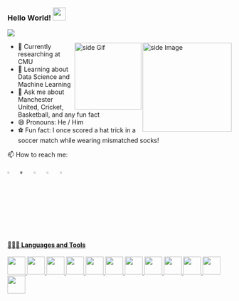 ### Hello World!  <img src="https://github.com/sciencepal/sciencepal/blob/master/assets/Hi.gif" width="29px">
  ![](https://komarev.com/ghpvc/?username=sciencepal&label=Profile%20Visits&color=blue&style=for-the-badge)
  
<img src="https://github.com/sciencepal/sciencepal/blob/master/assets/life_balance.gif" alt="side Image" align="right" width="200" height="auto" />
<a href="https://ko-fi.com/sciencepal"> <img src="https://media3.giphy.com/media/ZEB6yFbLnhyQf7g3hn/giphy.gif" alt="side Gif" align="right" width="150" height="auto"/> </a>
  
  - 🔭 Currently researching at CMU
  - 🌱 Learning about Data Science and Machine Learning
  - 💬 Ask me about Manchester United, Cricket, Basketball, and any fun fact
  - 😄 Pronouns: He / Him
  - ⚽ Fun fact: I once scored a hat trick in a soccer match while wearing mismatched socks!

📫 How to reach me: &nbsp;&nbsp; 

[<img src="https://upload.wikimedia.org/wikipedia/commons/8/83/Steam_icon_logo.svg" width="3.5%"/>](https://steamcommunity.com/id/iconic_dark/)  &nbsp; [<img src="https://github.com/sciencepal/sciencepal/blob/master/assets/discord-round.svg" width="3.5%"/>]()  &nbsp; [<img src="https://img.icons8.com/color/48/000000/twitter.png" width="3.5%"/>](https://twitter.com/alshishaunak)  &nbsp; [<img src="https://img.icons8.com/color/48/000000/linkedin.png" width="3.5%"/>](https://www.linkedin.com/in/shaunak-alshi-619469186)  &nbsp;  <a href="mailto:shaunak111sa@gmail.com"> <img src="https://img.icons8.com/fluent/48/000000/gmail.png" width="3.5%"/>
  


#### 👨🏻‍💻 Languages and Tools

<img height="40" src="https://upload.wikimedia.org/wikipedia/commons/c/c3/Python-logo-notext.svg">
<img height="40" src="https://upload.wikimedia.org/wikipedia/en/3/30/Java_programming_language_logo.svg">
<img height="40" src="https://upload.wikimedia.org/wikipedia/commons/8/87/Sql_data_base_with_logo.png">
<img height="40" src="https://upload.wikimedia.org/wikipedia/en/6/62/MySQL.svg">
<img height="40" src="https://upload.wikimedia.org/wikipedia/commons/5/50/Oracle_logo.svg">
<img height="40" src="https://upload.wikimedia.org/wikipedia/commons/3/38/SQLite370.svg">
<img height="40" src="https://upload.wikimedia.org/wikipedia/commons/9/93/MongoDB_Logo.svg">
<img height="40" src="https://upload.wikimedia.org/wikipedia/commons/6/64/AWSGlue-Logo.svg">
<img height="40" src="https://upload.wikimedia.org/wikipedia/commons/5/5d/Apache_Airflow_Logo.svg">
<img height="40" src="https://upload.wikimedia.org/wikipedia/commons/1/1f/AWS_Simple_Storage_Service_S3_Logo.svg">
<img height="40" src="https://upload.wikimedia.org/wikipedia/commons/2/2d/Tensorflow_logo.svg">
<img height="40" src="https://upload.wikimedia.org/wikipedia/commons/a/ae/Keras_logo.svg">






